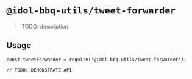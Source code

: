 # `@idol-bbq-utils/tweet-forwarder`

> TODO: description

## Usage

```
const tweetForwarder = require('@idol-bbq-utils/tweet-forwarder');

// TODO: DEMONSTRATE API
```
